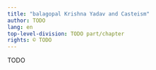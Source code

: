 ```yaml
---
title: "balagopal Krishna Yadav and Casteism"
author: TODO
lang: en
top-level-division: TODO part/chapter
rights: © TODO
---
```


TODO

